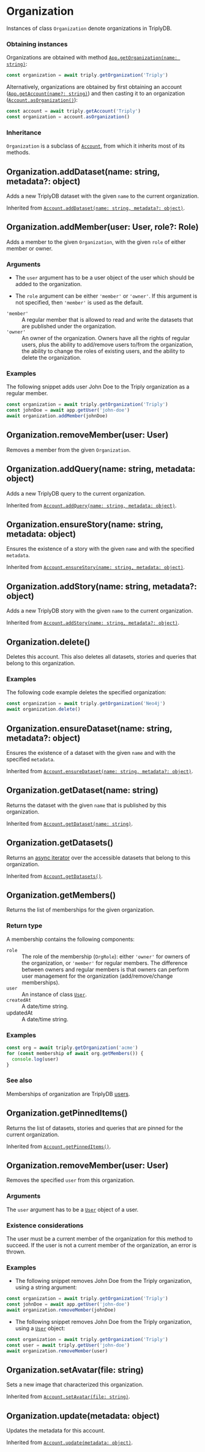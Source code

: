 # Organization

Instances of class `Organization` denote organizations in TriplyDB.

### Obtaining instances

Organizations are obtained with method [`App.getOrganization(name: string)`](#appgetorganizationname-string):

```ts
const organization = await triply.getOrganization('Triply')
```

Alternatively, organizations are obtained by first obtaining an account ([`App.getAccount(name?: string)`](#appgetaccountname-string)) and then casting it to an organization ([`Account.asOrganization()`](#accountasorganization)):

```ts
const account = await triply.getAccount('Triply')
const organization = account.asOrganization()
```

### Inheritance

`Organization` is a subclass of [`Account`](#account), from which it inherits most of its methods.


## Organization.addDataset(name: string, metadata?: object)

Adds a new TriplyDB dataset with the given `name` to the current organization.

Inherited from [`Account.addDataset(name: string, metadata?: object)`](#accountadddatasetname-string-metadata-object).


## Organization.addMember(user: User, role?: Role)

Adds a member to the given `Organization`, with the given `role` of either member or owner.

### Arguments

- The `user` argument has to be a user object of the user which should be added to the organization.

- The `role` argument can be either `'member'` or `'owner'`. If this argument is not specified, then `'member'` is used as the default.

<dl>
  <dt><code>'member'</code></dt>
  <dd>A regular member that is allowed to read and write the datasets that are published under the organization.</dd>

  <dt><code>'owner'</code></dt>
  <dd>An owner of the organization. Owners have all the rights of regular users, plus the ability to add/remove users to/from the organization, the ability to change the roles of existing users, and the ability to delete the organization.</dd>
</dl>

### Examples

The following snippet adds user John Doe to the Triply organization as a regular member.

```ts
const organization = await triply.getOrganization('Triply')
const johnDoe = await app.getUser('john-doe')
await organization.addMember(johnDoe)
```


## Organization.removeMember(user: User)

Removes a member from the given `Organization`.


## Organization.addQuery(name: string, metadata: object)

Adds a new TriplyDB query to the current organization.

Inherited from [`Account.addQuery(name: string, metadata: object)`](#accountaddqueryname-string-metadata-object).


## Organization.ensureStory(name: string, metadata: object)

Ensures the existence of a story with the given `name` and with the specified `metadata`.

Inherited from [`Account.ensureStory(name: string, metadata: object)`](#accountensurestoryname-string-metadata-object).


## Organization.addStory(name: string, metadata?: object)

Adds a new TriplyDB story with the given `name` to the current organization.

Inherited from [`Account.addStory(name: string, metadata?: object)`](#accountaddstoryname-string-metadata-object).


## Organization.delete()

Deletes this account. This also deletes all datasets, stories and queries that belong to this organization.

### Examples

The following code example deletes the specified organization:

```ts
const organization = await triply.getOrganization('Neo4j')
await organization.delete()
```


## Organization.ensureDataset(name: string, metadata?: object)

Ensures the existence of a dataset with the given `name` and with the specified `metadata`.

Inherited from [`Account.ensureDataset(name: string, metadata?: object)`](#accountensuredatasetname-string-metadata-object).


## Organization.getDataset(name: string)

Returns the dataset with the given `name` that is published by this organization.

Inherited from [`Account.getDataset(name: string)`](#accountgetdatasetname-string).


## Organization.getDatasets()

Returns an [async iterator](#what-is-an-async-iterator) over the accessible datasets that belong to this organization.

Inherited from [`Account.getDatasets()`](#accountgetdatasets).


## Organization.getMembers()

Returns the list of memberships for the given organization.

### Return type

A membership contains the following components:

<dl>
  <dt><code>role</code></dt>
  <dd>The role of the membership (<code>OrgRole</code>): either <code>'owner'</code> for owners of the organization, or <code>'member'</code> for regular members. The difference between owners and regular members is that owners can perform user management for the organization (add/remove/change memberships).</dd>

  <dt><code>user</code></dt>
  <dd>An instance of class <a href='#user'><code>User</code></a>.</dd>

  <dt><code>createdAt</code></dt>
  <dd>A date/time string.</dd>

  <dt>updatedAt</dt>
  <dd>A date/time string.</dd>
</dl>

### Examples

```ts
const org = await triply.getOrganization('acme')
for (const membership of await org.getMembers()) {
  console.log(user)
}
```

### See also

Memberships of organization are TriplyDB [users](#user).


## Organization.getPinnedItems()

Returns the list of datasets, stories and queries that are pinned for the current organization.

Inherited from [`Account.getPinnedItems()`](#accountgetpinneditems).


## Organization.removeMember(user: User)

Removes the specified `user` from this organization.

### Arguments

The `user` argument has to be a [`User`](#user) object of a user.

### Existence considerations

The user must be a current member of the organization for this method to succeed. If the user is not a current member of the organization, an error is thrown.

### Examples

- The following snippet removes John Doe from the Triply organization, using a string argument:

```ts
const organization = await triply.getOrganization('Triply')
const johnDoe = await app.getUser('john-doe')
await organization.removeMember(johnDoe)
```

- The following snippet removes John Doe from the Triply organization, using a [`User`](#user) object:

```ts
const organization = await triply.getOrganization('Triply')
const user = await triply.getUser('john-doe')
await organization.removeMember(user)
```


## Organization.setAvatar(file: string)

Sets a new image that characterized this organization.

Inherited from [`Account.setAvatar(file: string)`](#accountsetavatarfile-string).


## Organization.update(metadata: object)

Updates the metadata for this account.

Inherited from [`Account.update(metadata: object)`](#accountupdatemetadata-object).
